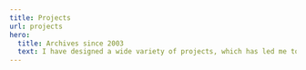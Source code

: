 ```yaml
---
title: Projects
url: projects
hero:
  title: Archives since 2003
  text: I have designed a wide variety of projects, which has led me to specialize in the integration of low-carbon, universally accessible sites, mainly e-commerce and editorial sites.
---
```

